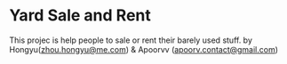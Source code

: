 # Yard Sale and Rent

This projec is help people to sale or rent their barely used stuff.
by Hongyu(zhou.hongyu@me.com) & Apoorvv (apoorv.contact@gmail.com)

